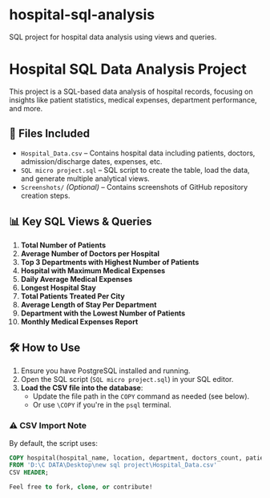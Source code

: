 # hospital-sql-analysis
SQL project for hospital data analysis using views and queries.

# Hospital SQL Data Analysis Project

This project is a SQL-based data analysis of hospital records, focusing on insights like patient statistics, medical expenses, department performance, and more.

## 📁 Files Included

- `Hospital_Data.csv` – Contains hospital data including patients, doctors, admission/discharge dates, expenses, etc.
- `SQL micro project.sql` – SQL script to create the table, load the data, and generate multiple analytical views.
- `Screenshots/` *(Optional)* – Contains screenshots of GitHub repository creation steps.

## 📊 Key SQL Views & Queries

1. **Total Number of Patients**
2. **Average Number of Doctors per Hospital**
3. **Top 3 Departments with Highest Number of Patients**
4. **Hospital with Maximum Medical Expenses**
5. **Daily Average Medical Expenses**
6. **Longest Hospital Stay**
7. **Total Patients Treated Per City**
8. **Average Length of Stay Per Department**
9. **Department with the Lowest Number of Patients**
10. **Monthly Medical Expenses Report**

## 🛠 How to Use

1. Ensure you have PostgreSQL installed and running.
2. Open the SQL script (`SQL micro project.sql`) in your SQL editor.
3. **Load the CSV file into the database**:
   - Update the file path in the `COPY` command as needed (see below).
   - Or use `\COPY` if you're in the `psql` terminal.

### ⚠️ CSV Import Note

By default, the script uses:

```sql
COPY hospital(hospital_name, location, department, doctors_count, patients_count, admission_date, discharge_date, medical_expenses)
FROM 'D:\C DATA\Desktop\new sql project\Hospital_Data.csv'
CSV HEADER;

Feel free to fork, clone, or contribute!
